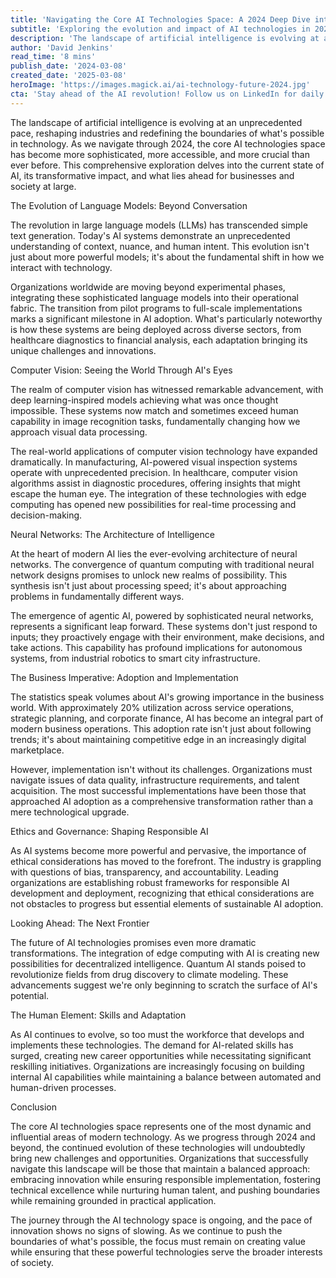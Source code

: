 ```yaml
---
title: 'Navigating the Core AI Technologies Space: A 2024 Deep Dive into the Future of Intelligence'
subtitle: 'Exploring the evolution and impact of AI technologies in 2024'
description: 'The landscape of artificial intelligence is evolving at an unprecedented pace, reshaping industries and redefining the boundaries of what\'s possible in technology. As we navigate through 2024, the core AI technologies space has become more sophisticated, more accessible, and more crucial than ever before. This comprehensive exploration delves into the current state of AI, its transformative impact, and what lies ahead for businesses and society at large.'
author: 'David Jenkins'
read_time: '8 mins'
publish_date: '2024-03-08'
created_date: '2025-03-08'
heroImage: 'https://images.magick.ai/ai-technology-future-2024.jpg'
cta: 'Stay ahead of the AI revolution! Follow us on LinkedIn for daily insights into the latest developments in artificial intelligence and tech innovation.'
---
```


The landscape of artificial intelligence is evolving at an unprecedented pace, reshaping industries and redefining the boundaries of what's possible in technology. As we navigate through 2024, the core AI technologies space has become more sophisticated, more accessible, and more crucial than ever before. This comprehensive exploration delves into the current state of AI, its transformative impact, and what lies ahead for businesses and society at large.

The Evolution of Language Models: Beyond Conversation

The revolution in large language models (LLMs) has transcended simple text generation. Today's AI systems demonstrate an unprecedented understanding of context, nuance, and human intent. This evolution isn't just about more powerful models; it's about the fundamental shift in how we interact with technology.

Organizations worldwide are moving beyond experimental phases, integrating these sophisticated language models into their operational fabric. The transition from pilot programs to full-scale implementations marks a significant milestone in AI adoption. What's particularly noteworthy is how these systems are being deployed across diverse sectors, from healthcare diagnostics to financial analysis, each adaptation bringing its unique challenges and innovations.

Computer Vision: Seeing the World Through AI's Eyes

The realm of computer vision has witnessed remarkable advancement, with deep learning-inspired models achieving what was once thought impossible. These systems now match and sometimes exceed human capability in image recognition tasks, fundamentally changing how we approach visual data processing.

The real-world applications of computer vision technology have expanded dramatically. In manufacturing, AI-powered visual inspection systems operate with unprecedented precision. In healthcare, computer vision algorithms assist in diagnostic procedures, offering insights that might escape the human eye. The integration of these technologies with edge computing has opened new possibilities for real-time processing and decision-making.

Neural Networks: The Architecture of Intelligence

At the heart of modern AI lies the ever-evolving architecture of neural networks. The convergence of quantum computing with traditional neural network designs promises to unlock new realms of possibility. This synthesis isn't just about processing speed; it's about approaching problems in fundamentally different ways.

The emergence of agentic AI, powered by sophisticated neural networks, represents a significant leap forward. These systems don't just respond to inputs; they proactively engage with their environment, make decisions, and take actions. This capability has profound implications for autonomous systems, from industrial robotics to smart city infrastructure.

The Business Imperative: Adoption and Implementation

The statistics speak volumes about AI's growing importance in the business world. With approximately 20% utilization across service operations, strategic planning, and corporate finance, AI has become an integral part of modern business operations. This adoption rate isn't just about following trends; it's about maintaining competitive edge in an increasingly digital marketplace.

However, implementation isn't without its challenges. Organizations must navigate issues of data quality, infrastructure requirements, and talent acquisition. The most successful implementations have been those that approached AI adoption as a comprehensive transformation rather than a mere technological upgrade.

Ethics and Governance: Shaping Responsible AI

As AI systems become more powerful and pervasive, the importance of ethical considerations has moved to the forefront. The industry is grappling with questions of bias, transparency, and accountability. Leading organizations are establishing robust frameworks for responsible AI development and deployment, recognizing that ethical considerations are not obstacles to progress but essential elements of sustainable AI adoption.

Looking Ahead: The Next Frontier

The future of AI technologies promises even more dramatic transformations. The integration of edge computing with AI is creating new possibilities for decentralized intelligence. Quantum AI stands poised to revolutionize fields from drug discovery to climate modeling. These advancements suggest we're only beginning to scratch the surface of AI's potential.

The Human Element: Skills and Adaptation

As AI continues to evolve, so too must the workforce that develops and implements these technologies. The demand for AI-related skills has surged, creating new career opportunities while necessitating significant reskilling initiatives. Organizations are increasingly focusing on building internal AI capabilities while maintaining a balance between automated and human-driven processes.

Conclusion

The core AI technologies space represents one of the most dynamic and influential areas of modern technology. As we progress through 2024 and beyond, the continued evolution of these technologies will undoubtedly bring new challenges and opportunities. Organizations that successfully navigate this landscape will be those that maintain a balanced approach: embracing innovation while ensuring responsible implementation, fostering technical excellence while nurturing human talent, and pushing boundaries while remaining grounded in practical application.

The journey through the AI technology space is ongoing, and the pace of innovation shows no signs of slowing. As we continue to push the boundaries of what's possible, the focus must remain on creating value while ensuring that these powerful technologies serve the broader interests of society.